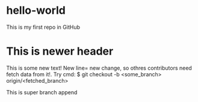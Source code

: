 # hello-world
This is my first repo in GitHub
# This is newer header
This is some new text!
New line= new change, so othres contributors need fetch data from it!.
Try cmd: $ git checkout -b <some_branch> origin/<fetched_branch>

This is super branch append
